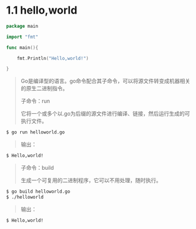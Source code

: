 # 1.1 hello,world

```go
package main

import "fmt"

func main(){

    fmt.Println("Hello,world!")

}
```

> Go是编译型的语言。go命令配合其子命令，可以将源文件转变成机器相关的原生二进制指令。
>
> 子命令：run
>
> 它将一个或多个以.go为后缀的源文件进行编译、链接，然后运行生成的可执行文件。

```bash
$ go run helloworld.go
```

> 输出：

```bash
$ Hello,world!
```

> 子命令：build
>
> 生成一个可复用的二进制程序，它可以不用处理，随时执行。

```bash
$ go build helloworld.go
$ ./helloworld
```

> 输出：

```bash
$ Hello,world!
```



